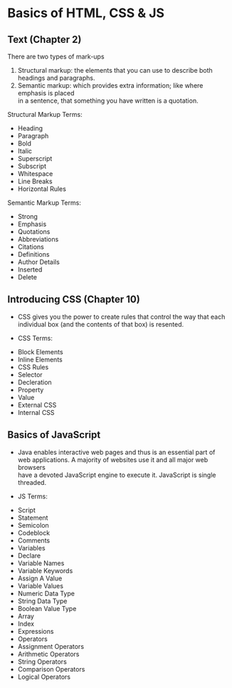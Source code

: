 # Basics of HTML, CSS & JS

## Text (Chapter 2)

There are two types of mark-ups

<ol>

<li> Structural markup: the elements that you can use to describe both headings and paragraphs. </li>
<li> Semantic markup: which provides extra information; like where emphasis is placed <br>
     in a sentence, that something you have written is a quotation. </li>

</ol>

Structural Markup Terms:

<ul>
    <li>Heading</li>    
    <li>Paragraph</li>
    <li>Bold</li>
    <li>Italic</li>
    <li>Superscript</li>
    <li>Subscript</li>
    <li>Whitespace</li>
    <li>Line Breaks</li>
    <li>Horizontal Rules</li>
</ul>

Semantic Markup Terms:

<ul>
    <li>Strong</li>
    <li>Emphasis</li>
    <li>Quotations</li>
    <li>Abbreviations</li>
    <li>Citations</li>
    <li>Definitions</li>
    <li>Author Details</li>
    <li>Inserted</li>
    <li>Delete</li>
</ul>


## Introducing CSS (Chapter 10)

* CSS gives you the power to create rules that control the way that each individual box (and the contents of that box) is resented.

* CSS Terms:
<ul>
    <li>Block Elements</li>
    <li>Inline Elements</li>
    <li>CSS Rules</li>
    <li>Selector</li>
    <li>Decleration</li>
    <li>Property</li>
    <li>Value</li>
    <li>External CSS</li>
    <li>Internal CSS</li>
</ul>


## Basics of JavaScript

* Java enables interactive web pages and thus is an essential part of <br>
  web applications. A majority of websites use it and all major web browsers <br>
  have a devoted JavaScript engine to execute it. JavaScript is single threaded.

 * JS Terms:
  <ul>
    <li>Script</li>
    <li>Statement</li>
    <li>Semicolon</li>
    <li>Codeblock</li>
    <li>Comments</li>
    <li>Variables</li>
    <li>Declare</li>
    <li>Variable Names</li>
    <li>Variable Keywords</li>
    <li>Assign A Value</li>
    <li>Variable Values</li>
    <li>Numeric Data Type</li>
    <li>String Data Type</li>
    <li>Boolean Value Type</li>
    <li>Array</li>
    <li>Index</li>
    <li>Expressions</li>
    <li>Operators</li>
    <li>Assignment Operators</li>
    <li>Arithmetic Operators</li>
    <li>String Operators</li>
    <li>Comparison Operators</li>
    <li>Logical Operators</li>
  
  </ul>